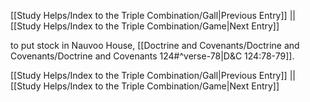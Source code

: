 [[Study Helps/Index to the Triple Combination/Gall|Previous Entry]]  ||  [[Study Helps/Index to the Triple Combination/Game|Next Entry]]

 to put stock in Nauvoo House, [[Doctrine and Covenants/Doctrine and Covenants/Doctrine and Covenants 124#^verse-78|D&C 124:78-79]].

[[Study Helps/Index to the Triple Combination/Gall|Previous Entry]]  ||  [[Study Helps/Index to the Triple Combination/Game|Next Entry]]